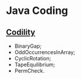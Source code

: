 # Java Coding

## [Codility](https://www.codility.com/)

* BinaryGap;
* OddOccurrencesInArray;
* CyclicRotation;
* TapeEquilibrium;
* PermCheck.
